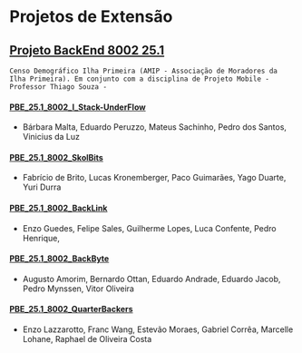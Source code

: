 # Projetos de Extensão 

## [Projeto BackEnd 8002 25.1](https://jonh-carvalho.github.io/PBE_25.1_8002/) 
    
    Censo Demográfico Ilha Primeira (AMIP - Associação de Moradores da Ilha Primeira). Em conjunto com a disciplina de Projeto Mobile - Professor Thiago Souza - 

#### [PBE_25.1_8002_I_Stack-UnderFlow](https://github.com/Projetos-de-Extensao/PBE_25.1_8002_Stack-UnderFlow)
- Bárbara Malta, Eduardo Peruzzo, Mateus Sachinho, Pedro dos Santos, Vinicius da Luz

#### [PBE_25.1_8002_SkolBits](https://github.com/Projetos-de-Extensao/PBE_25.1_8002_SkolBits)
- Fabrício de Brito, Lucas Kronemberger, Paco Guimarães, Yago Duarte, Yuri Durra

#### [PBE_25.1_8002_BackLink](https://github.com/Projetos-de-Extensao/PBE_25.1_8002_BackLink)
- Enzo Guedes, Felipe Sales, Guilherme Lopes, Luca Confente, Pedro Henrique,	

#### [PBE_25.1_8002_BackByte](https://github.com/Projetos-de-Extensao/PBE_25.1_8002_IV)
- Augusto Amorim, Bernardo Ottan, Eduardo Andrade, Eduardo Jacob, Pedro Mynssen, Vitor Oliveira	

#### [PBE_25.1_8002_QuarterBackers](https://github.com/Projetos-de-Extensao/PBE_25.1_8002_V)
- Enzo Lazzarotto, Franc Wang, Estevão Moraes, Gabriel Corrêa,  Marcelle Lohane, Raphael de Oliveira Costa 
